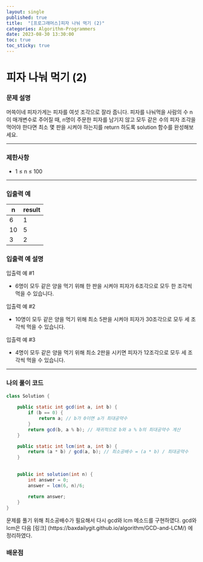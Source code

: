 ```yaml
---
layout: single
published: true
title:  "[프로그래머스]피자 나눠 먹기 (2)"
categories: Algorithm-Programmers
date: 2023-08-30 13:30:00
toc: true
toc_sticky: true
---
```


# 피자 나눠 먹기 (2)

### 문제 설명
머쓱이네 피자가게는 피자를 여섯 조각으로 잘라 줍니다. 피자를 나눠먹을 사람의 수 n이 매개변수로 주어질 때, n명이 주문한 피자를 남기지 않고 모두 같은 수의 피자 조각을 먹어야 한다면 최소 몇 판을 시켜야 하는지를 return 하도록 solution 함수를 완성해보세요.

----------------

### 제한사항

* 1 ≤ n ≤ 100



----------------

### 입출력 예

|n    |result|
|---|---|
|6|	1|
|10|	5|
|3|    2|

### 입출력 예 설명

입출력 예 #1
* 6명이 모두 같은 양을 먹기 위해 한 판을 시켜야 피자가 6조각으로 모두 한 조각씩 먹을 수 있습니다.
  
입출력 예 #2
* 10명이 모두 같은 양을 먹기 위해 최소 5판을 시켜야 피자가 30조각으로 모두 세 조각씩 먹을 수 있습니다.

입출력 예 #3
* 4명이 모두 같은 양을 먹기 위해 최소 2판을 시키면 피자가 12조각으로 모두 세 조각씩 먹을 수 있습니다.


----------------

### 나의 풀이 코드

```java
class Solution {
    
    public static int gcd(int a, int b) {
        if (b == 0) {
            return a; // b가 0이면 a가 최대공약수
        }
        return gcd(b, a % b); // 재귀적으로 b와 a % b의 최대공약수 계산
    }

    public static int lcm(int a, int b) {
        return (a * b) / gcd(a, b); // 최소공배수 = (a * b) / 최대공약수
    }    
    
    
    public int solution(int n) {
        int answer = 0;
        answer = lcm(6, n)/6;
        
        return answer;
    }
}
```
<p>
문제를 풀기 위해 최소공배수가 필요해서 다시 gcd와 lcm 메소드를 구현하였다. gcd와 lcm은 다음 [링크] (https://baxdailygit.github.io/algorithm/GCD-and-LCM/) 에 정리하였다.
</p>



### 배운점


